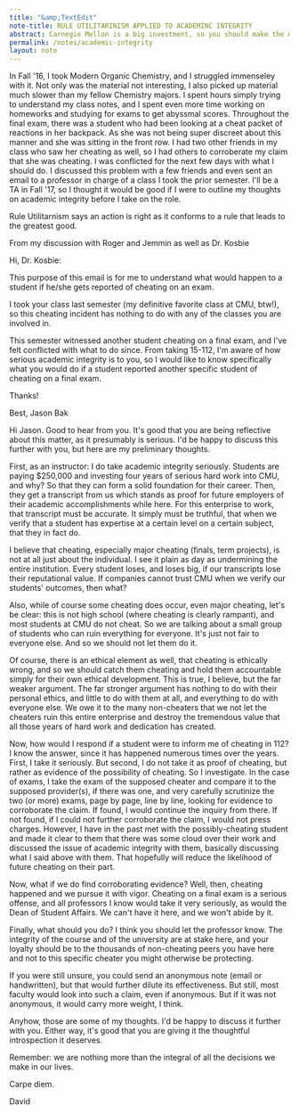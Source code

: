 ```yaml
---
title: "&amp;TextEdit"
note-title: RULE UTILITARINISM APPLIED TO ACADEMINC INTEGRITY
abstract: Carnegie Mellon is a big investment, so you should make the most out of it. As a representation of your educational institute, breaking academic integrity is harmful to yourself and the community you belong to.
permalink: /notes/academic-integrity
layout: note
---
```


In Fall '16, I took Modern Organic Chemistry, and I struggled immenseley with it. Not only was the
material not interesting, I also picked up material much slower than my fellow Chemistry majors. I spent
hours simply trying to understand my class notes, and I spent even more time working on homeworks and
studying for exams to get abyssmal scores. Throughout the final exam, there was a student who had been
looking at a cheat packet of reactions in her backpack. As she was not being super discreet about this
manner and she was sitting in the front row. I had two other friends in my class who saw her cheating as
well, so I had others to corroberate my claim that she was cheating. I was conflicted for the next few
days with what I should do. I discussed this problem with a few friends and even sent an email to a
professor in charge of a class I took the prior semester. I'll be a TA in Fall '17, so I thought it
would be good if I were to outline my thoughts on academic integrity before I take on the role.

Rule Utilitarnism says an action is right as it conforms to a rule that leads to the greatest good.


From my discussion with Roger and Jemmin as well as Dr. Kosbie

Hi, Dr. Kosbie:

This purpose of this email is for me to understand what would happen to a student if he/she gets reported of cheating on an exam.

I took your class last semester (my definitive favorite class at CMU, btw!), so this cheating incident has nothing to do with any of the classes you are involved in.

This semester witnessed another student cheating on a final exam, and I've felt conflicted with what to do since. From taking 15-112, I'm aware of how serious academic integrity is to you, so I would like to know specifically what you would do if a student reported another specific student of cheating on a final exam.

Thanks!

Best,
Jason Bak

Hi Jason.  Good to hear from you.  It's good that you are being reflective about this matter, as it presumably is serious.  I'd be happy to discuss this further with you, but here are my preliminary thoughts.

First, as an instructor:  I do take academic integrity seriously.  Students are paying $250,000 and investing four years of serious hard work into CMU, and why?  So that they can form a solid foundation for their career.  Then, they get a transcript from us which stands as proof for future employers of their academic accomplishments while here.  For this enterprise to work, that transcript must be accurate.  It simply must be truthful, that when we verify that a student has expertise at a certain level on a certain subject, that they in fact do.

I believe that cheating, especially major cheating (finals, term projects), is not at all just about the individual.  I see it plain as day as undermining the entire institution.  Every student loses, and loses big, if our transcripts lose their reputational value.  If companies cannot trust CMU when we verify our students' outcomes, then what?

Also, while of course some cheating does occur, even major cheating, let's be clear:  this is not high school (where cheating is clearly rampant), and most students at CMU do not cheat.  So we are talking about a small group of students who can ruin everything for everyone.  It's just not fair to everyone else.  And so we should not let them do it.

Of course, there is an ethical element as well, that cheating is ethically wrong, and so we should catch them cheating and hold them accountable simply for their own ethical development.  This is true, I believe, but the far weaker argument.  The far stronger argument has nothing to do with their personal ethics, and little to do with them at all, and everything to do with everyone else.  We owe it to the many non-cheaters that we not let the cheaters ruin this entire enterprise and destroy the tremendous value that all those years of hard work and dedication has created.

Now, how would I respond if a student were to inform me of cheating in 112?  I know the answer, since it has happened numerous times over the years.  First, I take it seriously.  But second, I do not take it as proof of cheating, but rather as evidence of the possibility of cheating.  So I investigate.  In the case of exams, I take the exam of the supposed cheater and compare it to the supposed provider(s), if there was one, and very carefully scrutinize the two (or more) exams, page by page, line by line, looking for evidence to corroborate the claim.  If found, I would continue the inquiry from there.  If not found, if I could not further corroborate the claim, I would not press charges.  However, I have in the past met with the possibly-cheating student and made it clear to them that there was some cloud over their work and discussed the issue of academic integrity with them, basically discussing what I said above with them.  That hopefully will reduce the likelihood of future cheating on their part.

Now, what if we do find corroborating evidence?  Well, then, cheating happened and we pursue it with vigor.  Cheating on a final exam is a serious offense, and all professors I know would take it very seriously, as would the Dean of Student Affairs.  We can't have it here, and we won't abide by it.

Finally, what should you do?  I think you should let the professor know.  The integrity of the course and of the university are at stake here, and your loyalty should be to the thousands of non-cheating peers you have here and not to this specific cheater you might otherwise be protecting.

If you were still unsure, you could send an anonymous note (email or handwritten), but that would further dilute its effectiveness.  But still, most faculty would look into such a claim, even if anonymous.  But if it was not anonymous, it would carry more weight, I think.

Anyhow, those are some of my thoughts.  I'd be happy to discuss it further with you.  Either way, it's good that you are giving it the thoughtful introspection it deserves.

Remember: we are nothing more than the integral of all the decisions we make in our lives.

Carpe diem.

David
